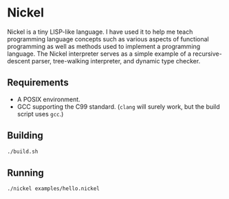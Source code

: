 # Nickel

Nickel is a tiny LISP-like language. I have used it to help me teach
programming language concepts such as various aspects of functional
programming as well as methods used to implement a programming language.
The Nickel interpreter serves as a simple example of a recursive-descent
parser, tree-walking interpreter, and dynamic type checker.

## Requirements
- A POSIX environment.
- GCC supporting the C99 standard. (`clang` will surely work, but the build script uses `gcc`.)

## Building
```bash
./build.sh
```

## Running
```bash
./nickel examples/hello.nickel
```
